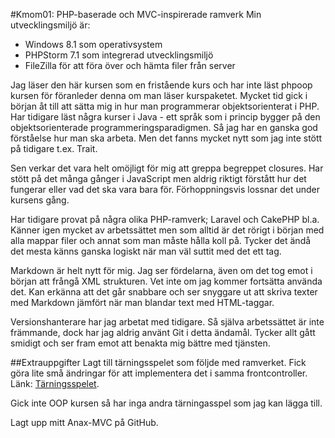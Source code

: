 #Kmom01: PHP-baserade och MVC-inspirerade ramverk
Min utvecklingsmiljö är:

* Windows 8.1 som operativsystem
* PHPStorm 7.1 som integrerad utvecklingsmiljö
* FileZilla för att föra över och hämta filer från server

Jag läser den här kursen som en fristående kurs och har inte läst phpoop kursen för föranleder denna om man läser
kurspaketet. Mycket tid gick i början åt till att sätta mig in hur man programmerar objektsorienterat i PHP. Har tidigare
läst några kurser i Java - ett språk som i princip bygger på den objektsorienterade programmeringsparadigmen. Så jag har
en ganska god förståelse hur man ska arbeta. Men det fanns mycket nytt som jag inte stött på tidigare t.ex. Trait.

Sen verkar det vara helt omöjligt för mig att greppa begreppet closures. Har stött på det många gånger i JavaScript men
aldrig riktigt förstått hur det fungerar eller vad det ska vara bara för. Förhoppningsvis lossnar det under kursens gång.

Har tidigare provat på några olika PHP-ramverk; Laravel och CakePHP bl.a. Känner igen mycket av arbetssättet men som alltid
är det rörigt i början med alla mappar filer och annat som man måste hålla koll på. Tycker det ändå det mesta känns ganska
 logiskt  när man väl suttit med det ett tag.

Markdown är helt nytt för mig. Jag ser fördelarna, även om det tog emot i början att frångå XML strukturen. Vet inte om
jag kommer fortsätta använda det. Kan erkänna att det går snabbare och ser snyggare ut att skriva texter med Markdown jämfört
när man blandar text med HTML-taggar.

Versionshanterare har jag arbetat med tidigare. Så själva arbetssättet är inte främmande, dock har jag aldrig använt Git
i detta ändamål. Tycker allt gått smidigt och ser fram emot att benakta mig bättre med tjänsten.

##Extrauppgifter
Lagt till tärningsspelet som följde med ramverket. Fick göra lite små ändringar för att implementera det i samma frontcontroller.
Länk: [Tärningsspelet](./dice-app).

Gick inte OOP kursen så har inga andra tärningasspel som jag kan lägga till.

Lagt upp mitt Anax-MVC på GitHub.